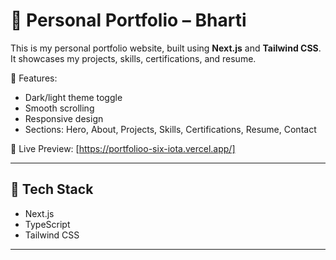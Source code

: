 # 💼 Personal Portfolio – Bharti

This is my personal portfolio website, built using **Next.js** and **Tailwind CSS**.  
It showcases my projects, skills, certifications, and resume.

🚀 Features:
- Dark/light theme toggle  
- Smooth scrolling  
- Responsive design  
- Sections: Hero, About, Projects, Skills, Certifications, Resume, Contact

📌 Live Preview: [https://portfolioo-six-iota.vercel.app/]  

---

## 📁 Tech Stack
- Next.js  
- TypeScript  
- Tailwind CSS  

---
